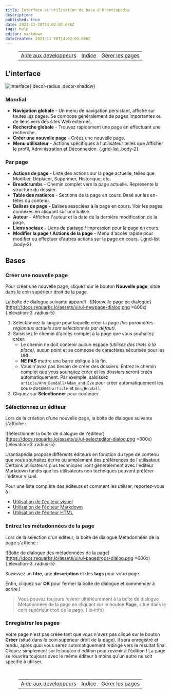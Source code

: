 ```yaml
---
title: Interface et utilisation de base d'Urantiapedia
description: 
published: true
date: 2021-11-28T14:02:03.086Z
tags: help
editor: markdown
dateCreated: 2021-11-28T14:02:03.086Z
---
```


<figure class="table chapter-navigator">
  <table>
    <tbody>
      <tr>
        <td><a href="/fr/help/devs">Aide aux développeurs</a></td>
        <td><a href="/fr/help">Indice</a></td>
        <td><a href="/fr/help/web_pages">Gérer les pages</a></td>
      </tr>
    </tbody>
  </table>
</figure>

## L'interface

![Interface](https://docs.requarks.io/assets/ui/ui-basics.jpg){.decor-radius .decor-shadow}

### Mondial
- **Navigation globale** - Un menu de navigation persistant, affiché sur toutes les pages. Se compose généralement de pages importantes ou de liens vers des sites Web externes.
- **Recherche globale** - Trouvez rapidement une page en effectuant une recherche.
- **Créer une nouvelle page** - Créez une nouvelle page.
- **Menu utilisateur** - Actions spécifiques à l'utilisateur telles que Afficher le profil, Administration et Déconnexion.
{.grid-list .body-2}

### Par page
- **Actions de page** - Liste des actions sur la page actuelle, telles que Modifier, Déplacer, Supprimer, Historique, etc.
- **Breadcrumbs** - Chemin complet vers la page actuelle. Représente la structure du dossier.
- **Table des matières** - Sections de la page en cours. Basé sur les en-têtes du contenu.
- **Balises de page** - Balises associées à la page en cours. Voir les pages connexes en cliquant sur une balise.
- **Auteur** - Afficher l'auteur et la date de la dernière modification de la page.
- **Liens sociaux** - Liens de partage / impression pour la page en cours.
- **Modifier la page / Actions de la page** - Menu d'accès rapide pour modifier ou effectuer d'autres actions sur la page en cours.
{.grid-list .body-2}

## Bases

### Créer une nouvelle page

Pour créer une nouvelle page, cliquez sur le bouton **Nouvelle page**, situé dans le coin supérieur droit de la page.

La boîte de dialogue suivante apparaît :
![Nouvelle page de dialogue](https://docs.requarks.io/assets/ui/ui-newpage-dialog.png =600x){.elevation-3 .radius-5}

1. Sélectionnez la langue pour laquelle créer la page *(les paramètres régionaux actuels sont sélectionnés par défaut)*.
2. Saisissez le chemin d'accès complet à la page que vous souhaitez créer.
   - Le chemin ne doit contenir aucun espace *(utilisez des tirets à la place)*, aucun point et se compose de caractères sécurisés pour les URL.
   - **NE PAS** mettre une barre oblique à la fin.
   - Vous n'avez pas besoin de créer des dossiers. Entrez le chemin complet que vous souhaitez créer et les dossiers seront créés automatiquement. Par exemple, saisissez `article/Ann_Bendall/Adam_and_Eve` pour créer automatiquement les sous-dossiers `article` et `Ann_Bendall`.
1. Cliquez sur **Sélectionner** pour continuer.

### Sélectionnez un éditeur

Lors de la création d'une nouvelle page, la boîte de dialogue suivante s'affiche :

![Sélectionner la boîte de dialogue de l'éditeur](https://docs.requarks.io/assets/ui/ui-selecteditor-dialog.png =600x){.elevation-3 .radius-5}

Urantiapedia propose différents éditeurs en fonction du type de contenu que vous souhaitez écrire ou simplement des préférences de l'utilisateur. Certains utilisateurs plus techniques iront généralement avec l'éditeur Markdown tandis que les utilisateurs non techniques peuvent préférer l'éditeur visuel.

Pour une liste complète des éditeurs et comment les utiliser, reportez-vous à :
- [Utilisation de l'éditeur visuel](/fr/help/web_visual_editor)
- [Utilisation de l'éditeur Markdown](/fr/help/web_markdown_editor)
- [Utilisation de l'éditeur HTML](/fr/help/web_html_editor)

### Entrez les métadonnées de la page

Lors de la sélection d'un éditeur, la boîte de dialogue Métadonnées de la page s'affiche :

![Boîte de dialogue des métadonnées de la page](https://docs.requarks.io/assets/ui/ui-pageprops-dialog.png =600x){.elevation-3 .radius-5}

Saisissez un **titre**, une **description** et des **tags** pour votre page.

Enfin, cliquez sur **OK** pour fermer la boîte de dialogue et commencer à écrire !

> Vous pouvez toujours revenir ultérieurement à la boîte de dialogue Métadonnées de la page en cliquant sur le bouton **Page**, situé dans le coin supérieur droit de la page.
{.is-info}

### Enregistrer les pages

Votre page n'est pas créée tant que vous n'avez pas cliqué sur le bouton **Créer** (situé dans le coin supérieur droit de la page). Il sera enregistré et rendu, après quoi vous serez automatiquement redirigé vers le résultat final. Cliquez simplement sur le bouton d'édition pour revenir à l'édition ! La page se rouvrira toujours avec le même éditeur à moins qu'un autre ne soit spécifié à utiliser.

<br>

<figure class="table chapter-navigator">
  <table>
    <tbody>
      <tr>
        <td><a href="/fr/help/devs">Aide aux développeurs</a></td>
        <td><a href="/fr/help">Indice</a></td>
        <td><a href="/fr/help/web_pages">Gérer les pages</a></td>
      </tr>
    </tbody>
  </table>
</figure>
